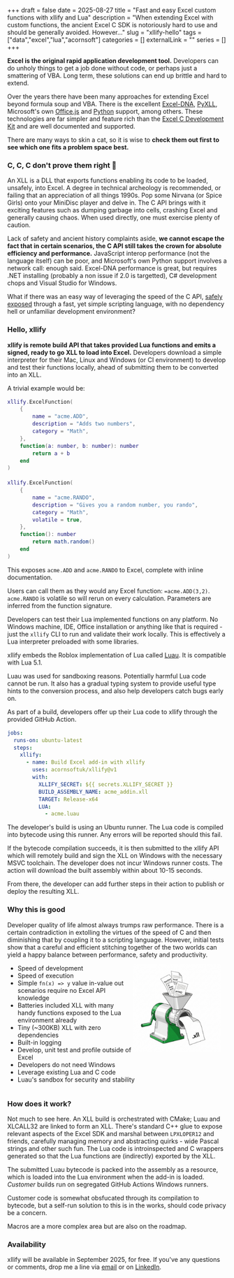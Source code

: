 +++ 
draft = false
date = 2025-08-27
title = "Fast and easy Excel custom functions with xllify and Lua"
description = "When extending Excel with custom functions, the ancient Excel C SDK is notoriously hard to use and should be generally avoided. However..."
slug = "xllify-hello"
tags = ["data","excel","lua","acornsoft"]
categories = []
externalLink = ""
series = []
+++

**Excel is the original rapid application development tool.** Developers can do unholy things to get a job done without code, or perhaps just a smattering of VBA. Long term, these solutions can end up brittle and hard to extend.

Over the years there have been many approaches for extending Excel beyond formula soup and VBA. There is the excellent [Excel-DNA](https://excel-dna.net/), [PyXLL](https://www.pyxll.com/), Microsoft's own [Office.js](https://learn.microsoft.com/en-us/office/dev/add-ins/reference/overview/excel-add-ins-reference-overview) and [Python](https://support.microsoft.com/en-gb/office/introduction-to-python-in-excel-55643c2e-ff56-4168-b1ce-9428c8308545) support, among others. These technologies are far simpler and feature rich than the [Excel C Development Kit](https://docs.microsoft.com/en-us/office/client-developer/excel/welcome-to-the-excel-software-development-kit) and are well documented and supported.

There are many ways to skin a cat, so it is wise to **check them out first to see which one fits a problem space best.**

### C, C, C don't prove them right 🎵

An XLL is a DLL that exports functions enabling its code to be loaded, unsafely, into Excel. A degree in technical archeology is recommended, or failing that an appreciation of all things 1990s. Pop some Nirvana (or Spice Girls) onto your MiniDisc player and delve in. The C API brings with it exciting features such as dumping garbage into cells, crashing Excel and generally causing chaos. When used directly, one must exercise plenty of caution.

Lack of safety and ancient history complaints aside, **we cannot escape the fact that in certain scenarios, the C API still takes the crown for absolute efficiency and performance.** JavaScript interop performance (not the language itself) can be poor, and Microsoft's own Python support involves a network call: enough said. Excel-DNA performance is great, but requires .NET installing (probably a non issue if 2.0 is targetted), C# development chops and Visual Studio for Windows.

What if there was an easy way of leveraging the speed of the C API, [safely exposed](https://luau.org/sandbox) through a fast, yet simple scripting language, with no dependency hell or unfamiliar development environment?

### Hello, xllify

**xllify is remote build API that takes provided Lua functions and emits a signed, ready to go XLL to load into Excel.** Developers download a simple interpreter for their Mac, Linux and Windows (or CI environment) to develop and test their functions locally, ahead of submitting them to be converted into an XLL.

A trivial example would be:

```lua
xllify.ExcelFunction(
    {
        name = "acme.ADD",
        description = "Adds two numbers",
        category = "Math",
    },
    function(a: number, b: number): number
        return a + b
    end
)

xllify.ExcelFunction(
    {
        name = "acme.RANDO",
        description = "Gives you a random number, you rando",
        category = "Math",
        volatile = true,
    },
    function(): number
        return math.random()
    end
)
```

This exposes `acme.ADD` and `acme.RANDO` to Excel, complete with inline documentation.

Users can call them as they would any Excel function: `=acme.ADD(3,2)`. `acme.RANDO` is volatile so will rerun on every calculation. Parameters are inferred from the function signature.

Developers can test their Lua implemented functions on any platform. No Windows machine, IDE, Office installation or anything like that is required - just the `xllify` CLI to run and validate their work locally. This is effectively a Lua interpreter preloaded with some libraries.

xllify embeds the Roblox implementation of Lua called [Luau](https://luau.org/library). It is compatible with Lua 5.1.

Luau was used for sandboxing reasons. Potentially harmful Lua code cannot be run. It also has a gradual typing system to provide useful type hints to the conversion process, and also help developers catch bugs early on.

As part of a build, developers offer up their Lua code to xllify through the provided GitHub Action.

```yaml
jobs:
  runs-on: ubuntu-latest
  steps:
    xllify:
      - name: Build Excel add-in with xllify
        uses: acornsoftuk/xllify@v1
        with:
          XLLIFY_SECRET: ${{ secrets.XLLIFY_SECRET }}
          BUILD_ASSEMBLY_NAME: acme_addin.xll
          TARGET: Release-x64
          LUA:
            - acme.luau
```

The developer's build is using an Ubuntu runner. The Lua code is compiled into bytecode using this runner. Any errors will be reported should this fail.

If the bytecode compilation succeeds, it is then submitted to the xllify API which will remotely build and sign the XLL on Windows with the necessary MSVC toolchain. The developer does not incur Windows runner costs. The action will download the built assembly within about 10-15 seconds.

From there, the developer can add further steps in their action to publish or deploy the resulting XLL.

### Why this is good

Developer quality of life almost always trumps raw performance. There is a certain contradiction in extolling the virtues of the speed of C and then diminishing that by coupling it to a scripting language. However, initial tests show that a careful and efficient stitching together of the two worlds can yield a happy balance between performance, safety and productivity.

<style>
 .image-float-left {
    float: right;
    padding-right:15px;
    max-width: 40%;
    height: auto;
 }
  .clearfix::after {
     content: "";
     display: table;
     clear: both;
 }
</style>

<div class="clearfix">
<img src="./mincer.png" class="image-float-left" alt="Luau in, xll out">
<ul>
<li>Speed of development
<li>Speed of execution
<li>Simple <code>fn(x) => y</code> value in-value out scenarios require no Excel API knowledge
<li>Batteries included XLL with many handy functions exposed to the Lua environment already
<li>Tiny (~300KB) XLL with zero dependencies
<li>Built-in logging
<li>Develop, unit test and profile outside of Excel
<li>Developers do not need Windows
<li>Leverage existing Lua and C code
<li>Luau's sandbox for security and stability
</ul>
</div>

### How does it work?

Not much to see here. An XLL build is orchestrated with CMake; Luau and XLCALL32 are linked to form an XLL. There's standard C++ glue to expose relevant aspects of the Excel SDK and marshal between `LPXLOPER12` and friends, carefully managing memory and abstracting quirks - wide Pascal strings and other such fun. The Lua code is introinspected and C wrappers generated so that the Lua functions are (indirectly) exported by the XLL.

The submitted Luau bytecode is packed into the assembly as a resource, which is loaded into the Lua environment when the add-in is loaded. _Customer_ builds run on segregated GitHub Actions Windows runners.

Customer code is somewhat obsfucated through its compilation to bytecode, but a self-run solution to this is in the works, should code privacy be a concern.

Macros are a more complex area but are also on the roadmap.

### Availability

xllify will be available in September 2025, for free. If you've any questions or comments, drop me a line via [email](mailto:alex@acornsoft.uk) or on [LinkedIn](https://www.linkedin.com/in/alexjreid/).

